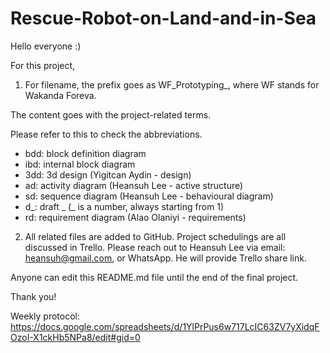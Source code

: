 # Rescue-Robot-on-Land-and-in-Sea

Hello everyone :)

For this project,

1) For filename, the prefix goes as WF_Prototyping_, where WF stands for Wakanda Foreva.

The content goes with the project-related terms.

Please refer to this to check the abbreviations.
- bdd: block definition diagram
- ibd: internal block diagram
- 3dd: 3d design (Yigitcan Aydin - design)
- ad: activity diagram (Heansuh Lee - active structure)
- sd: sequence diagram (Heansuh Lee - behavioural diagram)
- d_: draft _ (_ is a number, always starting from 1)
- rd: requirement diagram (Alao Olaniyi - requirements)

2) All related files are added to GitHub. Project schedulings are all discussed in Trello. Please reach out to Heansuh Lee via email: heansuh@gmail.com, or WhatsApp. He will provide Trello share link.

Anyone can edit this README.md file until the end of the final project.

Thank you!

Weekly protocol: https://docs.google.com/spreadsheets/d/1YlPrPus6w717LcIC63ZV7yXidqFOzoI-X1ckHb5NPa8/edit#gid=0
